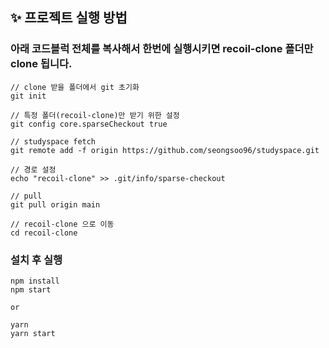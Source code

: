 ## **✨ 프로젝트 실행 방법**

### **아래 코드블럭 전체를 복사해서 한번에 실행시키면 recoil-clone 폴더만 clone 됩니다.**

```
// clone 받을 폴더에서 git 초기화
git init

// 특정 폴더(recoil-clone)만 받기 위한 설정
git config core.sparseCheckout true

// studyspace fetch
git remote add -f origin https://github.com/seongsoo96/studyspace.git

// 경로 설정
echo "recoil-clone" >> .git/info/sparse-checkout

// pull
git pull origin main

// recoil-clone 으로 이동
cd recoil-clone
```

### 설치 후 실행

```
npm install
npm start

or

yarn
yarn start
```
